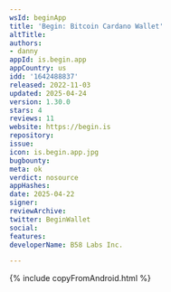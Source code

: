 ```yaml
---
wsId: beginApp
title: 'Begin: Bitcoin Cardano Wallet'
altTitle: 
authors:
- danny
appId: is.begin.app
appCountry: us
idd: '1642488837'
released: 2022-11-03
updated: 2025-04-24
version: 1.30.0
stars: 4
reviews: 11
website: https://begin.is
repository: 
issue: 
icon: is.begin.app.jpg
bugbounty: 
meta: ok
verdict: nosource
appHashes: 
date: 2025-04-22
signer: 
reviewArchive: 
twitter: BeginWallet
social: 
features: 
developerName: B58 Labs Inc.

---
```


{% include copyFromAndroid.html %}